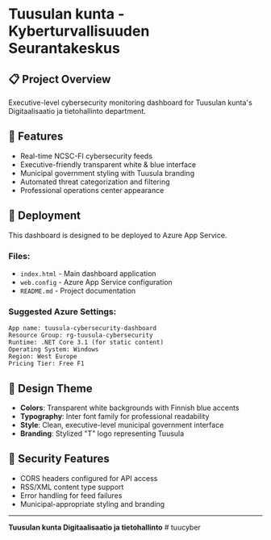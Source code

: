 # Tuusulan kunta - Kyberturvallisuuden Seurantakeskus

## 📋 Project Overview
Executive-level cybersecurity monitoring dashboard for Tuusulan kunta's Digitaalisaatio ja tietohallinto department.

## 🎯 Features
- Real-time NCSC-FI cybersecurity feeds
- Executive-friendly transparent white & blue interface  
- Municipal government styling with Tuusula branding
- Automated threat categorization and filtering
- Professional operations center appearance

## 🚀 Deployment
This dashboard is designed to be deployed to Azure App Service.

### Files:
- `index.html` - Main dashboard application
- `web.config` - Azure App Service configuration
- `README.md` - Project documentation

### Suggested Azure Settings:
```
App name: tuusula-cybersecurity-dashboard
Resource Group: rg-tuusula-cybersecurity
Runtime: .NET Core 3.1 (for static content)
Operating System: Windows
Region: West Europe
Pricing Tier: Free F1
```

## 🎨 Design Theme
- **Colors**: Transparent white backgrounds with Finnish blue accents
- **Typography**: Inter font family for professional readability
- **Style**: Clean, executive-level municipal government interface
- **Branding**: Stylized "T" logo representing Tuusula

## 🔐 Security Features
- CORS headers configured for API access
- RSS/XML content type support
- Error handling for feed failures
- Municipal-appropriate styling and branding

---
**Tuusulan kunta Digitaalisaatio ja tietohallinto**
#   t u u c y b e r  
 